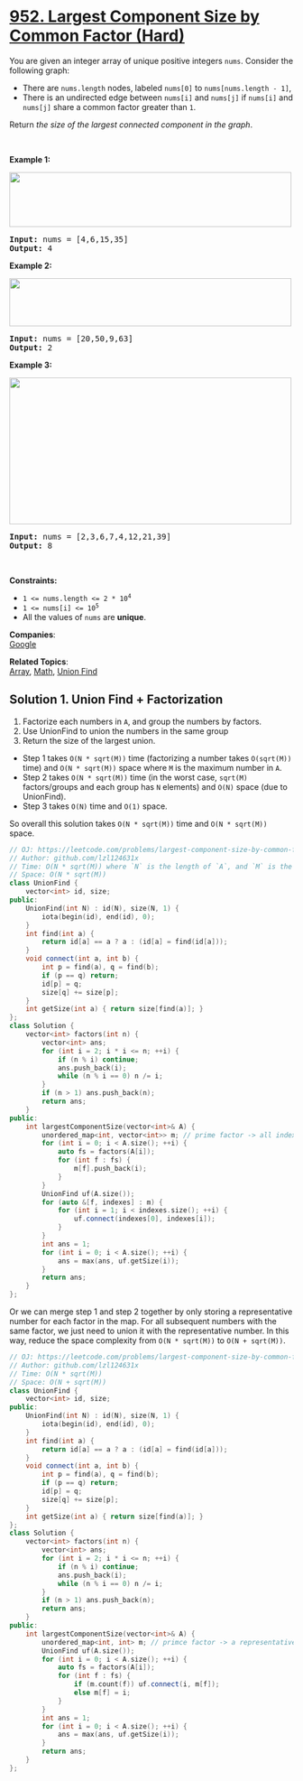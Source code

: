 # [952. Largest Component Size by Common Factor (Hard)](https://leetcode.com/problems/largest-component-size-by-common-factor/)

<p>You are given an integer array of unique positive integers <code>nums</code>. Consider the following graph:</p>

<ul>
	<li>There are <code>nums.length</code> nodes, labeled <code>nums[0]</code> to <code>nums[nums.length - 1]</code>,</li>
	<li>There is an undirected edge between <code>nums[i]</code> and <code>nums[j]</code> if <code>nums[i]</code> and <code>nums[j]</code> share a common factor greater than <code>1</code>.</li>
</ul>

<p>Return <em>the size of the largest connected component in the graph</em>.</p>

<p>&nbsp;</p>
<p><strong>Example 1:</strong></p>
<img alt="" src="https://assets.leetcode.com/uploads/2018/12/01/ex1.png" style="width: 500px; height: 97px;">
<pre><strong>Input:</strong> nums = [4,6,15,35]
<strong>Output:</strong> 4
</pre>

<p><strong>Example 2:</strong></p>
<img alt="" src="https://assets.leetcode.com/uploads/2018/12/01/ex2.png" style="width: 500px; height: 85px;">
<pre><strong>Input:</strong> nums = [20,50,9,63]
<strong>Output:</strong> 2
</pre>

<p><strong>Example 3:</strong></p>
<img alt="" src="https://assets.leetcode.com/uploads/2018/12/01/ex3.png" style="width: 500px; height: 260px;">
<pre><strong>Input:</strong> nums = [2,3,6,7,4,12,21,39]
<strong>Output:</strong> 8
</pre>

<p>&nbsp;</p>
<p><strong>Constraints:</strong></p>

<ul>
	<li><code>1 &lt;= nums.length &lt;= 2 * 10<sup>4</sup></code></li>
	<li><code>1 &lt;= nums[i] &lt;= 10<sup>5</sup></code></li>
	<li>All the values of <code>nums</code> are <strong>unique</strong>.</li>
</ul>


**Companies**:  
[Google](https://leetcode.com/company/google)

**Related Topics**:  
[Array](https://leetcode.com/tag/array/), [Math](https://leetcode.com/tag/math/), [Union Find](https://leetcode.com/tag/union-find/)

## Solution 1. Union Find + Factorization

1. Factorize each numbers in `A`, and group the numbers by factors.
2. Use UnionFind to union the numbers in the same group
3. Return the size of the largest union.

* Step 1 takes `O(N * sqrt(M))` time (factorizing a number takes `O(sqrt(M))` time) and `O(N * sqrt(M))` space where `M` is the maximum number in `A`.
* Step 2 takes `O(N * sqrt(M))` time (in the worst case, `sqrt(M)` factors/groups and each group has `N` elements) and `O(N)` space (due to UnionFind).
* Step 3 takes `O(N)` time and `O(1)` space.

So overall this solution takes `O(N * sqrt(M))` time and `O(N * sqrt(M))` space.

```cpp
// OJ: https://leetcode.com/problems/largest-component-size-by-common-factor/
// Author: github.com/lzl124631x
// Time: O(N * sqrt(M)) where `N` is the length of `A`, and `M` is the maximum number in `A`.
// Space: O(N * sqrt(M))
class UnionFind {
    vector<int> id, size;
public:
    UnionFind(int N) : id(N), size(N, 1) {
        iota(begin(id), end(id), 0);
    }
    int find(int a) {
        return id[a] == a ? a : (id[a] = find(id[a]));
    }
    void connect(int a, int b) {
        int p = find(a), q = find(b);
        if (p == q) return;
        id[p] = q;
        size[q] += size[p];
    }
    int getSize(int a) { return size[find(a)]; }
};
class Solution {
    vector<int> factors(int n) {
        vector<int> ans;
        for (int i = 2; i * i <= n; ++i) {
            if (n % i) continue;
            ans.push_back(i);
            while (n % i == 0) n /= i;
        }
        if (n > 1) ans.push_back(n);
        return ans;
    }
public:
    int largestComponentSize(vector<int>& A) {
        unordered_map<int, vector<int>> m; // prime factor -> all indexes of numbers with this factor
        for (int i = 0; i < A.size(); ++i) {
            auto fs = factors(A[i]);
            for (int f : fs) {
                m[f].push_back(i);
            }
        }
        UnionFind uf(A.size());
        for (auto &[f, indexes] : m) {
            for (int i = 1; i < indexes.size(); ++i) {
                uf.connect(indexes[0], indexes[i]);
            }
        }
        int ans = 1;
        for (int i = 0; i < A.size(); ++i) {
            ans = max(ans, uf.getSize(i));
        }
        return ans;
    }
};
```

Or we can merge step 1 and step 2 together by only storing a representative number for each factor in the map. For all subsequent numbers with the same factor, we just need to union it with the representative number. In this way, reduce the space complexity from `O(N * sqrt(M))` to `O(N + sqrt(M))`.

```cpp
// OJ: https://leetcode.com/problems/largest-component-size-by-common-factor/
// Author: github.com/lzl124631x
// Time: O(N * sqrt(M))
// Space: O(N + sqrt(M))
class UnionFind {
    vector<int> id, size;
public:
    UnionFind(int N) : id(N), size(N, 1) {
        iota(begin(id), end(id), 0);
    }
    int find(int a) {
        return id[a] == a ? a : (id[a] = find(id[a]));
    }
    void connect(int a, int b) {
        int p = find(a), q = find(b);
        if (p == q) return;
        id[p] = q;
        size[q] += size[p];
    }
    int getSize(int a) { return size[find(a)]; }
};
class Solution {
    vector<int> factors(int n) {
        vector<int> ans;
        for (int i = 2; i * i <= n; ++i) {
            if (n % i) continue;
            ans.push_back(i);
            while (n % i == 0) n /= i;
        }
        if (n > 1) ans.push_back(n);
        return ans;
    }
public:
    int largestComponentSize(vector<int>& A) {
        unordered_map<int, int> m; // primce factor -> a representative (the first) number with this factor
        UnionFind uf(A.size());
        for (int i = 0; i < A.size(); ++i) {
            auto fs = factors(A[i]);
            for (int f : fs) {
                if (m.count(f)) uf.connect(i, m[f]);
                else m[f] = i;
            }
        }
        int ans = 1;
        for (int i = 0; i < A.size(); ++i) {
            ans = max(ans, uf.getSize(i));
        }
        return ans;
    }
};
```